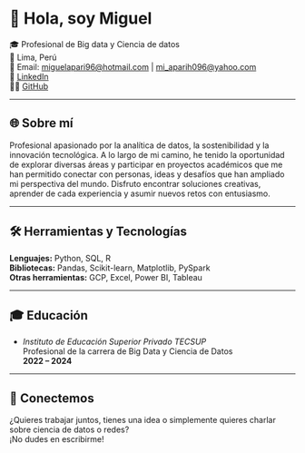 # 👋 Hola, soy Miguel 

🎓 Profesional de Big data y Ciencia de datos     
📍 Lima, Perú  
📧 Email: miguelapari96@hotmail.com | mi_aparih096@yahoo.com       
🔗 [LinkedIn](https://www.linkedin.com/in/miguel-apari-huaman/)     
👨‍💻 [GitHub](https://github.com/miguelapahu)

---

## 🌐 Sobre mí

Profesional apasionado por la analítica de datos, la sostenibilidad y la innovación tecnológica. A lo largo de mi camino, he tenido la oportunidad de explorar diversas áreas y participar en proyectos académicos que me han permitido conectar con personas, ideas y desafíos que han ampliado mi perspectiva del mundo. Disfruto encontrar soluciones creativas, aprender de cada experiencia y asumir nuevos retos con entusiasmo.   

---

## 🛠️ Herramientas y Tecnologías

**Lenguajes:** Python, SQL, R        
**Bibliotecas:** Pandas, Scikit-learn, Matplotlib, PySpark  
**Otras herramientas:** GCP, Excel, Power BI, Tableau

---

## 🎓 Educación

- *Instituto de Educación Superior Privado TECSUP*         
Profesional de la carrera de Big Data y Ciencia de Datos      
**2022 – 2024**       

---

## 🤝 Conectemos

¿Quieres trabajar juntos, tienes una idea o simplemente quieres charlar sobre ciencia de datos o redes?  
¡No dudes en escribirme!

